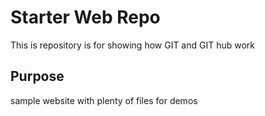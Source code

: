 # Starter Web Repo


This is repository is for showing how GIT and GIT hub work

## Purpose

sample website with plenty of files for demos
